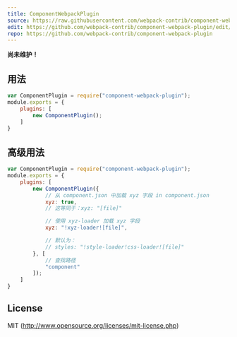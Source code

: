 ```yaml
---
title: ComponentWebpackPlugin
source: https://raw.githubusercontent.com/webpack-contrib/component-webpack-plugin/master/README.md
edit: https://github.com/webpack-contrib/component-webpack-plugin/edit/master/README.md
repo: https://github.com/webpack-contrib/component-webpack-plugin
---
```



**尚未维护！**

## 用法

``` javascript
var ComponentPlugin = require("component-webpack-plugin");
module.exports = {
	plugins: [
		new ComponentPlugin();
	]
}
```

## 高级用法

``` javascript
var ComponentPlugin = require("component-webpack-plugin");
module.exports = {
	plugins: [
		new ComponentPlugin({
			// 从 component.json 中加载 xyz 字段 in component.json
			xyz: true,
			// 这等同于：xyz: "[file]"

			// 使用 xyz-loader 加载 xyz 字段
			xyz: "!xyz-loader![file]",

			// 默认为：
			// styles: "!style-loader!css-loader![file]"
		}, [
			// 查找路径
			"component"
		]);
	]
}
```


## License

MIT (http://www.opensource.org/licenses/mit-license.php)
